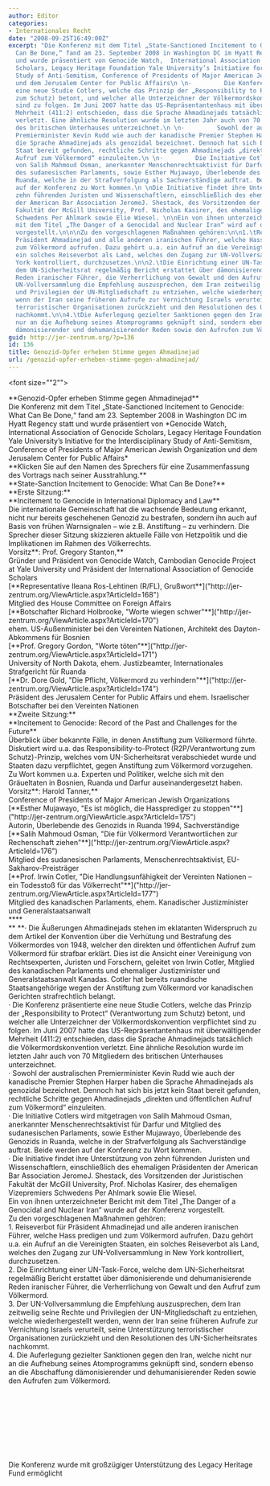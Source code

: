 ```yaml
---
author: Editor
categories:
- Internationales Recht
date: "2008-09-25T16:49:00Z"
excerpt: "Die Konferenz mit dem Titel „State-Sanctioned Incitement to Genocide: What
  Can Be Done,“ fand am 23. September 2008 in Washington DC im Hyatt Regency statt
  und wurde präsentiert von Genocide Watch,  International Association of Genocide
  Scholars, Legacy Heritage Foundation Yale University’s Initiative for the Interdisciplinary
  Study of Anti-Semitism, Conference of Presidents of Major American Jewish Organization
  und dem Jerusalem Center for Public Affairs\n \n·         Die Konferenz präsentiert
  eine neue Studie Cotlers, welche das Prinzip der „Responsibility to Protect“ (Verantwortung
  zum Schutz) betont, und welcher alle Unterzeichner der Völkermordskonvention verpflichtet
  sind zu folgen. Im Juni 2007 hatte das US-Repräsentantenhaus mit überwältigender
  Mehrheit (411:2) entschieden, dass die Sprache Ahmadinejads tatsächlich die Völkermordskonvention
  verletzt. Eine ähnliche Resolution wurde im letzten Jahr auch von 70 Mitgliedern
  des britischen Unterhauses unterzeichnet.\n \n·         Sowohl der australischen
  Premierminister Kevin Rudd wie auch der kanadische Premier Stephen Harper haben
  die Sprache Ahmadinejads als genozidal bezeichnet. Dennoch hat sich bis jetzt kein
  Staat bereit gefunden, rechtliche Schritte gegen Ahmadinejads „direkten und öffentlichen
  Aufruf zum Völkermord“ einzuleiten.\n \n·         Die Initiative Cotlers wird mitgetragen
  von Salih Mahmoud Osman, anerkannter Menschenrechtsaktivist für Darfur und Mitglied
  des sudanesischen Parlaments, sowie Esther Mujawayo, Überlebende des Genozids in
  Ruanda, welche in der Strafverfolgung als Sachverständige auftrat. Beide werden
  auf der Konferenz zu Wort kommen.\n \nDie Initiative findet ihre Unterstützung von
  zehn führenden Juristen und Wissenschaftlern, einschließlich des ehemaligen Präsidenten
  der American Bar Association JeromeJ. Shestack, des Vorsitzenden der Juristischen
  Fakultät der McGill University, Prof. Nicholas Kasirer, des ehemaligen Vizepremiers
  Schwedens Per Ahlmark sowie Elie Wiesel. \n\nEin von ihnen unterzeichneter Bericht
  mit dem Titel „The Danger of a Genocidal and Nuclear Iran“ wird auf der Konferenz
  vorgestellt.\n\n\nZu den vorgeschlagenen Maßnahmen gehören:\n\n1.\tReiseverbot für
  Präsident Ahmadinejad und alle anderen iranischen Führer, welche Hass predigen und
  zum Völkermord aufrufen. Dazu gehört u.a. ein Aufruf an die Vereinigten Staaten,
  ein solches Reiseverbot als Land, welches den Zugang zur UN-Vollversammlung in New
  York kontrolliert, durchzusetzen.\n\n2.\tDie Einrichtung einer UN-Task-Force, welche
  dem UN-Sicherheitsrat regelmäßig Bericht erstattet über dämonisierende und dehumanisierende
  Reden iranischer Führer, die Verherrlichung von Gewalt und den Aufruf zum Völkermord.\n\n3.\tDer
  UN-Vollversammlung die Empfehlung auszusprechen, dem Iran zeitweilig seine Rechte
  und Privilegien der UN-Mitgliedschaft zu entziehen, welche wiederhergestellt werden,
  wenn der Iran seine früheren Aufrufe zur Vernichtung Israels verurteilt, seine Unterstützung
  terroristischer Organisationen zurückzieht und den Resolutionen des UN-Sicherheitsrates
  nachkommt.\n\n4.\tDie Auferlegung gezielter Sanktionen gegen den Iran, welche nicht
  nur an die Aufhebung seines Atomprogramms geknüpft sind, sondern ebenso an die Abschaffung
  dämonisierender und dehumanisierender Reden sowie den Aufrufen zum Völkermord."
guid: http://jer-zentrum.org/?p=136
id: 136
title: Genozid-Opfer erheben Stimme gegen Ahmadinejad
url: /genozid-opfer-erheben-stimme-gegen-ahmadinejad/
---
```


<font size=""2""></font>

<div align=""left""><font size=""3""><div align=""center"">**Genozid-Opfer erheben Stimme gegen Ahmadinejad**</div><div align=""center""><font size=""5""></font></div><div> </div><div align=""center""><font size=""5""><div><font size=""3""></font></div><div align=""left""><font size=""3""><font size=""5""></font><font size=""2"">Die Konferenz mit dem Titel „State-Sanctioned Incitement to Genocide: What Can Be Done,“ fand am 23. September 2008 in Washington DC im Hyatt Regency statt und wurde präsentiert von </font></font><font size=""2"">*Genocide Watch, International Association of Genocide Scholars, Legacy Heritage Foundation Yale University’s Initiative for the Interdisciplinary Study of Anti-Semitism, Conference of Presidents of Major American Jewish Organization und dem Jerusalem Center for Public Affairs* </font></div><div><div align=""left""><font size=""2""></font> </div><div align=""left""><font size=""2"">**Klicken Sie auf den Namen des Sprechers für eine Zusammenfassung des Vortrags nach seiner Ausstrahlung.**</font></div><div align=""center""> </div><div align=""center""><font size=""5"">**State-Sanction Incitement to Genocide: What Can Be Done?**</font></div></div><div></div></font><font size=""3""> </font></div><div align=""left""><font size=""3"">**Erste Sitzung:**</font><font size=""3""> </font></div><div align=""left""><font size=""3"">**Incitement to Genocide in International Diplomacy and Law**</font></div><div align=""left""><font size=""3""> </font></div><div align=""left""><font size=""3"">Die internationale Gemeinschaft hat die wachsende Bedeutung erkannt, nicht nur bereits geschehenen Genozid zu bestrafen, sondern ihn auch auf Basis von frühen Warnsignalen – wie z.B. Anstiftung – zu verhindern. Die Sprecher dieser Sitzung skizzieren aktuelle Fälle von Hetzpolitik und die Implikationen im Rahmen des Völkerrechts.</font></div><div align=""left""><font size=""3""> </font></div><div align=""left""><font size=""3"">Vorsitz**: Prof. Gregory Stanton,** </font></div><div align=""left""><font size=""3"">Gründer und Präsident von Genocide Watch, Cambodian Genocide Project at Yale University und Präsident der International Association of Genocide Scholars</font></div><div> </div><div align=""left""></div><div align=""left""><font size=""3""></font></div><div align=""left""><font size=""3""></font></div><div align=""left""><font size=""3"">[**Representative Ileana Ros-Lehtinen (R/FL), Grußwort**]("http://jer-zentrum.org/ViewArticle.aspx?ArticleId=168") </font></div><div align=""left""><font size=""3"">Mitglied des House Committee on Foreign Affairs</font></div><div align=""left""><font size=""3""> </font></div><div align=""left""><font size=""3"">[**Botschafter Richard Holbrooke, "Worte wiegen schwer"**]("http://jer-zentrum.org/ViewArticle.aspx?ArticleId=170")</font></div><div align=""left""><font size=""3"">ehem. US-Außenminister bei den Vereinten Nationen, Architekt des Dayton-Abkommens für Bosnien</font></div><div align=""left""><font size=""3""> </font></div><div align=""left""><font size=""3"">[**Prof. Gregory Gordon, "Worte töten"**]("http://jer-zentrum.org/ViewArticle.aspx?ArticleId=171")</font></div><div align=""left""><font size=""3"">University of North Dakota, ehem. Justizbeamter, Internationales Strafgericht für Ruanda</font></div><div align=""left""><font size=""3""> </font></div><div align=""left""><font size=""3"">[**Dr. Dore Gold, "Die Pflicht, Völkermord zu verhindern"**]("http://jer-zentrum.org/ViewArticle.aspx?ArticleId=174")</font></div><div align=""left""><font size=""3"">Präsident des Jerusalem Center for Public Affairs und ehem. Israelischer Botschafter bei den Vereinten Nationen</font></div><div align=""left""><font size=""3""> </font></div><div align=""left""><font size=""3""> </font></div><div align=""left""><font size=""3"">**Zweite Sitzung:**</font></div><div align=""left""><font size=""3"">**Incitement to Genocide: Record of the Past and Challenges for the Future**</font></div><div> </div><div align=""left""></div><div align=""left""><font size=""3""></font></div><div align=""left""><font size=""3"">Überblick über bekannte Fälle, in denen Anstiftung zum Völkermord führte. Diskutiert wird u.a. das Responsibility-to-Protect (R2P/Verantwortung zum Schutz)-Prinzip, welches vom UN-Sicherheitsrat verabschiedet wurde und Staaten dazu verpflichtet, gegen Anstiftung zum Völkermord vorzugehen. Zu Wort kommen u.a. Experten und Politiker, welche sich mit den Gräueltaten in Bosnien, Ruanda und Darfur auseinandergesetzt haben.</font></div><div align=""left""><font size=""3""> </font></div><div align=""left""><font size=""3"">Vorsitz**: Harold Tanner,**</font></div><div align=""left""><font size=""3"">Conference of Presidents of Major American Jewish Organizations</font></div><div align=""left""><font size=""3""></font></div><div> </div><div align=""left""><font size=""3"">[**Esther Mujawayo, "Es ist möglich, die Hassprediger zu stoppen"**]("http://jer-zentrum.org/ViewArticle.aspx?ArticleId=175")</font></div><div align=""left""><font size=""3"">Autorin, Überlebende des Genozids in Ruanda 1994, Sachverständige</font></div><div align=""left""><font size=""3""> </font></div><div align=""left""><font size=""3"">[**Salih Mahmoud Osman, "Die für Völkermord Verantwortlichen zur Rechenschaft ziehen"**]("http://jer-zentrum.org/ViewArticle.aspx?ArticleId=176")</font></div><div align=""left""><font size=""3"">Mitglied des sudanesischen Parlaments, Menschenrechtsaktivist, EU-Sakharov-Preisträger</font></div><div align=""left""><font size=""3""> </font></div><div align=""left""><font size=""3"">[**Prof. Irwin Cotler, "Die Handlungsunfähigkeit der Vereinten Nationen – ein Todesstoß für das Völkerrecht"**]("http://jer-zentrum.org/ViewArticle.aspx?ArticleId=177")</font></div><div align=""left""><font size=""3"">Mitglied des kanadischen Parlaments, ehem. Kanadischer Justizminister und Generalstaatsanwalt</font></div></font><div> </div><div>**<font size=""2""></font>**</div><div>**<font size=""3""> </font>**<font size=""3""><span>·<span> </span></span>Die Äußerungen Ahmadinejads stehen im eklatanten Widerspruch zu dem Artikel der Konvention über die Verhütung und Bestrafung des Völkermordes von 1948, welcher den direkten und öffentlichen Aufruf zum Völkermord für strafbar erklärt. Dies ist die Ansicht einer Vereinigung von Rechtsexperten, Juristen und Forschern, geleitet von Irwin Cotler, Mitglied des kanadischen Parlaments und ehemaliger Justizminister und Generalstaatsanwalt Kanadas. Cotler hat bereits ruandische Staatsangehörige wegen der Anstiftung zum Völkermord vor kanadischen Gerichten strafrechtlich belangt.</font></div><div><font size=""3""> </font></div><div><font size=""3""><span>·<span> </span></span>Die Konferenz präsentierte eine neue Studie Cotlers, welche das Prinzip der „Responsibility to Protect“ (Verantwortung zum Schutz) betont, und welcher alle Unterzeichner der Völkermordskonvention verpflichtet sind zu folgen. Im Juni 2007 hatte das US-Repräsentantenhaus mit überwältigender Mehrheit (411:2) entschieden, dass die Sprache Ahmadinejads tatsächlich die Völkermordskonvention verletzt. Eine ähnliche Resolution wurde im letzten Jahr auch von 70 Mitgliedern des britischen Unterhauses unterzeichnet.</font></div><div><font size=""3""> </font></div><div><font size=""3""><span>·<span> </span></span>Sowohl der australischen Premierminister Kevin Rudd wie auch der kanadische Premier Stephen Harper haben die Sprache Ahmadinejads als genozidal bezeichnet. Dennoch hat sich bis jetzt kein Staat bereit gefunden, rechtliche Schritte gegen Ahmadinejads „direkten und öffentlichen Aufruf zum Völkermord“ einzuleiten.</font></div><div><font size=""3""> </font></div><div><font size=""3""><span>·<span> </span></span>Die Initiative Cotlers wird mitgetragen von Salih Mahmoud Osman, anerkannter Menschenrechtsaktivist für Darfur und Mitglied des sudanesischen Parlaments, sowie Esther Mujawayo, Überlebende des Genozids in Ruanda, welche in der Strafverfolgung als Sachverständige auftrat. Beide werden auf der Konferenz zu Wort kommen.</font></div><div><font size=""3""> </font></div><div><span><font size=""3"">·<span> </span></font></span><font size=""3"">Die Initiative findet ihre Unterstützung von zehn führenden Juristen und Wissenschaftlern, einschließlich des ehemaligen Präsidenten der American Bar Association JeromeJ. Shestack, des Vorsitzenden der Juristischen Fakultät der McGill University, Prof. Nicholas Kasirer, des ehemaligen Vizepremiers Schwedens Per Ahlmark sowie Elie Wiesel. </font><div><font size=""3""> </font></div><div><font size=""3"">Ein von ihnen unterzeichneter Bericht mit dem Titel „The Danger of a Genocidal and Nuclear Iran“ wurde auf der Konferenz vorgestellt.</font></div><div><font size=""3""> </font></div><div><font size=""3""> </font><font size=""3"">Zu den vorgeschlagenen Maßnahmen gehören:</font></div><div><font size=""3""> </font></div><div><font size=""3""><span>1.<span> </span></span>Reiseverbot für Präsident Ahmadinejad und alle anderen iranischen Führer, welche Hass predigen und zum Völkermord aufrufen. Dazu gehört u.a. ein Aufruf an die Vereinigten Staaten, ein solches Reiseverbot als Land, welches den Zugang zur UN-Vollversammlung in New York kontrolliert, durchzusetzen.</font></div><div><font size=""3""> </font></div><div><font size=""3""><span>2.<span> </span></span>Die Einrichtung einer UN-Task-Force, welche dem UN-Sicherheitsrat regelmäßig Bericht erstattet über dämonisierende und dehumanisierende Reden iranischer Führer, die Verherrlichung von Gewalt und den Aufruf zum Völkermord.</font></div><div><font size=""3""> </font></div><div><font size=""3""><span>3.<span> </span></span>Der UN-Vollversammlung die Empfehlung auszusprechen, dem Iran zeitweilig seine Rechte und Privilegien der UN-Mitgliedschaft zu entziehen, welche wiederhergestellt werden, wenn der Iran seine früheren Aufrufe zur Vernichtung Israels verurteilt, seine Unterstützung terroristischer Organisationen zurückzieht und den Resolutionen des UN-Sicherheitsrates nachkommt.</font></div><div><font size=""3""> </font></div><div><font size=""3""><span>4.<span> </span></span>Die Auferlegung gezielter Sanktionen gegen den Iran, welche nicht nur an die Aufhebung seines Atomprogramms geknüpft sind, sondern ebenso an die Abschaffung dämonisierender und dehumanisierender Reden sowie den Aufrufen zum Völkermord.</font></div><div><font size=""3""> </font><font size=""3""> </font></div></div><iframe frameborder=""0"" height=""354"" height:="" marginheight=""0"" marginwidth=""0"" name=""M-L-Player"" scrolling=""no"" src=""http://www.media-line.co.il/media-line-player/jcpa/player.aspx?u=/Washington_Conference/Washington-Dc-Conference.wmv"" style=""WIDTH:" width=""394""></iframe>

<div><font size=""3""> </font></div><div align=""center"">Die Konferenz wurde mit großzügiger Unterstützung des Legacy Heritage Fund ermöglicht</div></div><div></div>